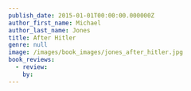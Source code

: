 ```yaml
---
publish_date: 2015-01-01T00:00:00.000000Z
author_first_name: Michael
author_last_name: Jones
title: After Hitler
genre: null
image: /images/book_images/jones_after_hitler.jpg
book_reviews:
  - review: 
    by: 
---
```

